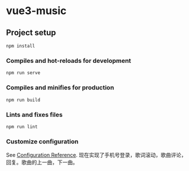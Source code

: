 # vue3-music

## Project setup
```
npm install
```

### Compiles and hot-reloads for development
```
npm run serve
```

### Compiles and minifies for production
```
npm run build
```

### Lints and fixes files
```
npm run lint
```

### Customize configuration
See [Configuration Reference](https://cli.vuejs.org/config/).
现在实现了手机号登录，歌词滚动，歌曲评论，回复。歌曲的上一曲，下一曲。
